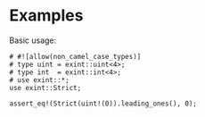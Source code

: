 

# Examples

Basic usage:

```
# #![allow(non_camel_case_types)]
# type uint = exint::uint<4>;
# type int  = exint::int<4>;
# use exint::*;
use exint::Strict;

assert_eq!(Strict(uint!(0)).leading_ones(), 0);
```
